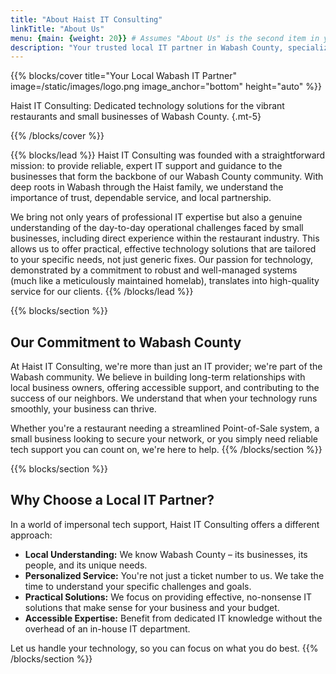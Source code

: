 ```yaml
---
title: "About Haist IT Consulting"
linkTitle: "About Us"
menu: {main: {weight: 20}} # Assumes "About Us" is the second item in your main menu
description: "Your trusted local IT partner in Wabash County, specializing in solutions for restaurants and small businesses."
---
```


{{% blocks/cover title="Your Local Wabash IT Partner" image=/static/images/logo.png image_anchor="bottom" height="auto" %}}

Haist IT Consulting: Dedicated technology solutions for the vibrant restaurants and small businesses of Wabash County.
{.mt-5}

{{% /blocks/cover %}}

{{% blocks/lead %}}
Haist IT Consulting was founded with a straightforward mission: to provide reliable, expert IT support and guidance to the businesses that form the backbone of our Wabash County community. With deep roots in Wabash through the Haist family, we understand the importance of trust, dependable service, and local partnership.

We bring not only years of professional IT expertise but also a genuine understanding of the day-to-day operational challenges faced by small businesses, including direct experience within the restaurant industry. This allows us to offer practical, effective technology solutions that are tailored to your specific needs, not just generic fixes. Our passion for technology, demonstrated by a commitment to robust and well-managed systems (much like a meticulously maintained homelab), translates into high-quality service for our clients.
{{% /blocks/lead %}}

{{% blocks/section %}}
## Our Commitment to Wabash County

At Haist IT Consulting, we're more than just an IT provider; we're part of the Wabash community. We believe in building long-term relationships with local business owners, offering accessible support, and contributing to the success of our neighbors. We understand that when your technology runs smoothly, your business can thrive.

Whether you're a restaurant needing a streamlined Point-of-Sale system, a small business looking to secure your network, or you simply need reliable tech support you can count on, we're here to help.
{{% /blocks/section %}}

{{% blocks/section %}}
## Why Choose a Local IT Partner?

In a world of impersonal tech support, Haist IT Consulting offers a different approach:

* **Local Understanding:** We know Wabash County – its businesses, its people, and its unique needs.
* **Personalized Service:** You're not just a ticket number to us. We take the time to understand your specific challenges and goals.
* **Practical Solutions:** We focus on providing effective, no-nonsense IT solutions that make sense for your business and your budget.
* **Accessible Expertise:** Benefit from dedicated IT knowledge without the overhead of an in-house IT department.

Let us handle your technology, so you can focus on what you do best.
{{% /blocks/section %}}